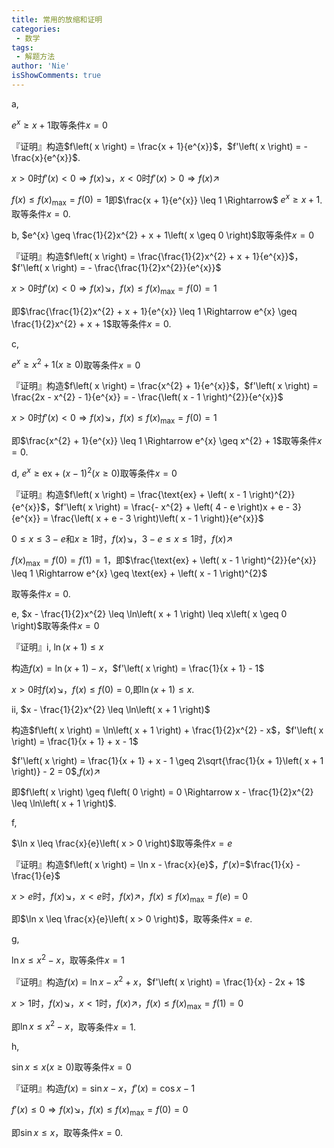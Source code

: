 ```yaml
---
title: 常用的放缩和证明
categories:
 - 数学
tags:
 - 解题方法
author: 'Nie'
isShowComments: true
---
```



a, 

$e^{x} \geq x + 1$取等条件$x = 0$

『证明』构造$f\left( x \right) = \frac{x + 1}{e^{x}}$，$f'\left( x \right) = - \frac{x}{e^{x}}$.

$x > 0$时$f'\left( x \right) < 0 \Rightarrow f\left( x \right) \searrow$，$x < 0$时$f'\left( x \right) > 0 \Rightarrow f\left( x \right) \nearrow$

$f\left( x \right) \leq {f\left( x \right)}_{\max} = f\left( 0 \right) = 1$即$\frac{x + 1}{e^{x}} \leq 1 \Rightarrow$
$e^{x} \geq x + 1$.取等条件$x = 0$.



b,
$e^{x} \geq \frac{1}{2}x^{2} + x + 1\left( x \geq 0 \right)$取等条件$x = 0$

『证明』构造$f\left( x \right) = \frac{\frac{1}{2}x^{2} + x + 1}{e^{x}}$，$f'\left( x \right) = - \frac{\frac{1}{2}x^{2}}{e^{x}}$

$x > 0$时$f'\left( x \right) < 0 \Rightarrow f\left( x \right) \searrow$，$f\left( x \right) \leq {f\left( x \right)}_{\max} = f\left( 0 \right) = 1$

即$\frac{\frac{1}{2}x^{2} + x + 1}{e^{x}} \leq 1 \Rightarrow e^{x} \geq \frac{1}{2}x^{2} + x + 1$取等条件$x = 0$.



c, 

$e^{x} \geq x^{2} + 1\left( x \geq 0 \right)$取等条件$x = 0$

『证明』构造$f\left( x \right) = \frac{x^{2} + 1}{e^{x}}$，$f'\left( x \right) = \frac{2x - x^{2} - 1}{e^{x}} = - \frac{\left( x - 1 \right)^{2}}{e^{x}}$

$x > 0$时$f'\left( x \right) < 0 \Rightarrow f\left( x \right) \searrow$，$f\left( x \right) \leq {f\left( x \right)}_{\max} = f\left( 0 \right) = 1$

即$\frac{x^{2} + 1}{e^{x}} \leq 1 \Rightarrow e^{x} \geq x^{2} + 1$取等条件$x = 0$.



d,
$e^{x} \geq \text{ex} + \left( x - 1 \right)^{2}\left( x \geq 0 \right)$取等条件$x = 0$

『证明』构造$f\left( x \right) = \frac{\text{ex} + \left( x - 1 \right)^{2}}{e^{x}}$，$f'\left( x \right) = \frac{- x^{2} + \left( 4 - e \right)x + e - 3}{e^{x}} = \frac{\left( x + e - 3 \right)\left( x - 1 \right)}{e^{x}}$

$0 \leq x \leq 3 - e$和$x \geq 1$时，$f\left( x \right) \searrow$，$3 - e \leq x \leq 1$时，$f\left( x \right) \nearrow$

${f\left( x \right)}_{\max} = f\left( 0 \right) = f\left( 1 \right) = 1$，即$\frac{\text{ex} + \left( x - 1 \right)^{2}}{e^{x}} \leq 1 \Rightarrow e^{x} \geq \text{ex} + \left( x - 1 \right)^{2}$

取等条件$x = 0$.



e,
$x - \frac{1}{2}x^{2} \leq \ln\left( x + 1 \right) \leq x\left( x \geq 0 \right)$取等条件$x = 0$

『证明』i, $\ln\left( x + 1 \right) \leq x$

构造$f\left( x \right) = \ln{\left( x + 1 \right) - x}$，$f'\left( x \right) = \frac{1}{x + 1} - 1$

$x > 0$时$f\left( x \right) \searrow$，$f\left( x \right) \leq f\left( 0 \right) = 0$,即$\ln\left( x + 1 \right) \leq x$.

ii, $x - \frac{1}{2}x^{2} \leq \ln\left( x + 1 \right)$

构造$f\left( x \right) = \ln\left( x + 1 \right) + \frac{1}{2}x^{2} - x$，$f'\left( x \right) = \frac{1}{x + 1} + x - 1$

$f'\left( x \right) = \frac{1}{x + 1} + x - 1 \geq 2\sqrt{\frac{1}{x + 1}\left( x + 1 \right)} - 2 = 0$,$f\left( x \right) \nearrow$

即$f\left( x \right) \geq f\left( 0 \right) = 0 \Rightarrow x - \frac{1}{2}x^{2} \leq \ln\left( x + 1 \right)$.

f, 

$\ln x \leq \frac{x}{e}\left( x > 0 \right)$取等条件$x = e$

『证明』构造$f\left( x \right) = \ln x - \frac{x}{e}$，$f'\left( x \right)$=$\frac{1}{x} - \frac{1}{e}$

$x > e$时，$f\left( x \right) \searrow$，$x < e$时，$f\left( x \right) \nearrow$，$f\left( x \right) \leq {f\left( x \right)}_{\max} = f\left( e \right) = 0$

即$\ln x \leq \frac{x}{e}\left( x > 0 \right)$，取等条件$x = e$.



g,

$\ln x \leq x^{2} - x$，取等条件$x = 1$

『证明』构造$f\left( x \right) = \ln x - x^{2} + x$，$f'\left( x \right) = \frac{1}{x} - 2x + 1$

$x > 1$时，$f\left( x \right) \searrow$，$x < 1$时，$f\left( x \right) \nearrow$，$f\left( x \right) \leq {f\left( x \right)}_{\max} = f\left( 1 \right) = 0$

即$\ln x \leq x^{2} - x$，取等条件$x = 1$.



h, 

$\sin x \leq x\left( x \geq 0 \right)$取等条件$x = 0$

『证明』构造$f\left( x \right) = \sin x - x$，$f'\left( x \right) = \cos x - 1$

$f'\left( x \right) \leq 0 \Rightarrow f\left( x \right) \searrow$，$f\left( x \right) \leq {f\left( x \right)}_{\max} = f\left( 0 \right) = 0$

即$\sin x \leq x$，取等条件$x = 0$.
